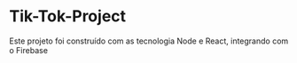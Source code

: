 # Tik-Tok-Project
Este projeto foi construído com as tecnologia Node e React, integrando com o Firebase
